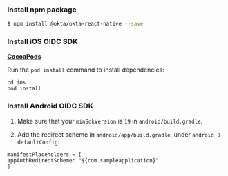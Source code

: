 ### Install npm package

```bash
$ npm install @okta/okta-react-native --save
```

### Install iOS OIDC SDK

[**CocoaPods**](https://guides.cocoapods.org/using/getting-started.html)

Run the `pod install` command to install dependencies:
```
cd ios
pod install
```

### Install Android OIDC SDK

1. Make sure that your `minSdkVersion` is `19` in `android/build.gradle`.

2. Add the redirect scheme in `android/app/build.gradle`, under `android` -> `defaultConfig`:
```
manifestPlaceholders = [
appAuthRedirectScheme: "${com.sampleapplication}"
]
```

